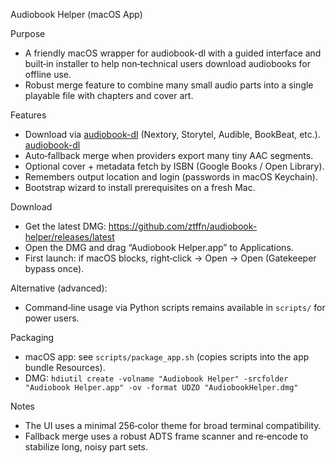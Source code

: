 Audiobook Helper (macOS App)

Purpose

- A friendly macOS wrapper for audiobook-dl with a guided interface and built‑in installer to help non‑technical users download audiobooks for offline use.
- Robust merge feature to combine many small audio parts into a single playable file with chapters and cover art.

Features

- Download via [audiobook-dl](url=https://github.com/jo1gi/audiobook-dl) (Nextory, Storytel, Audible, BookBeat, etc.). [audiobook-dl]([url](https://github.com/jo1gi/audiobook-dl))
- Auto‑fallback merge when providers export many tiny AAC segments.
- Optional cover + metadata fetch by ISBN (Google Books / Open Library).
- Remembers output location and login (passwords in macOS Keychain).
- Bootstrap wizard to install prerequisites on a fresh Mac.

Download

- Get the latest DMG: https://github.com/ztffn/audiobook-helper/releases/latest
- Open the DMG and drag “Audiobook Helper.app” to Applications.
- First launch: if macOS blocks, right‑click → Open → Open (Gatekeeper bypass once).

Alternative (advanced):

- Command‑line usage via Python scripts remains available in `scripts/` for power users.

Packaging

- macOS app: see `scripts/package_app.sh` (copies scripts into the app bundle Resources).
- DMG: `hdiutil create -volname "Audiobook Helper" -srcfolder "Audiobook Helper.app" -ov -format UDZO "AudiobookHelper.dmg"`

Notes

- The UI uses a minimal 256‑color theme for broad terminal compatibility.
- Fallback merge uses a robust ADTS frame scanner and re‑encode to stabilize long, noisy part sets.
